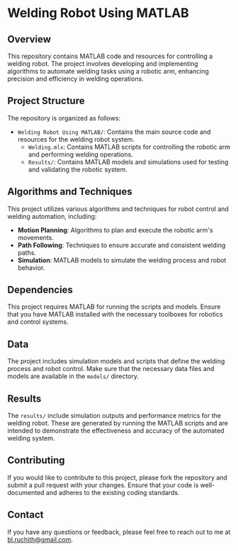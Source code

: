 # Welding Robot Using MATLAB

## Overview

This repository contains MATLAB code and resources for controlling a welding robot. The project involves developing and implementing algorithms to automate welding tasks using a robotic arm, enhancing precision and efficiency in welding operations.

## Project Structure

The repository is organized as follows:

- `Welding Robot Using MATLAB/`: Contains the main source code and resources for the welding robot system.
  - `Welding.mlx`: Contains MATLAB scripts for controlling the robotic arm and performing welding operations.
  - `Results/`: Contains MATLAB models and simulations used for testing and validating the robotic system.
  

## Algorithms and Techniques

This project utilizes various algorithms and techniques for robot control and welding automation, including:

- **Motion Planning**: Algorithms to plan and execute the robotic arm's movements.
- **Path Following**: Techniques to ensure accurate and consistent welding paths.
- **Simulation**: MATLAB models to simulate the welding process and robot behavior.

## Dependencies

This project requires MATLAB for running the scripts and models. Ensure that you have MATLAB installed with the necessary toolboxes for robotics and control systems.

## Data

The project includes simulation models and scripts that define the welding process and robot control. Make sure that the necessary data files and models are available in the `models/` directory.

## Results

The `results/` include simulation outputs and performance metrics for the welding robot. These are generated by running the MATLAB scripts and are intended to demonstrate the effectiveness and accuracy of the automated welding system.

## Contributing

If you would like to contribute to this project, please fork the repository and submit a pull request with your changes. Ensure that your code is well-documented and adheres to the existing coding standards.

## Contact

If you have any questions or feedback, please feel free to reach out to me at bl.ruchith@gmail.com.

